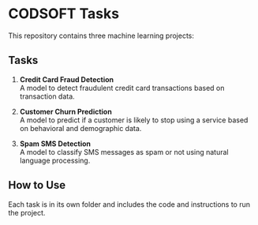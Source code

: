 # CODSOFT Tasks

This repository contains three machine learning projects:

## Tasks

1. **Credit Card Fraud Detection**  
   A model to detect fraudulent credit card transactions based on transaction data.

2. **Customer Churn Prediction**  
   A model to predict if a customer is likely to stop using a service based on behavioral and demographic data.

3. **Spam SMS Detection**  
   A model to classify SMS messages as spam or not using natural language processing.

## How to Use

Each task is in its own folder and includes the code and instructions to run the project.
